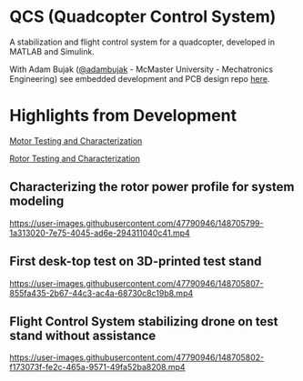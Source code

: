 # QCS (Quadcopter Control System)
A stabilization and flight control system for a quadcopter, developed in MATLAB and Simulink.

With Adam Bujak ([@adambujak](https://github.com/adambujak) - McMaster University - Mechatronics Engineering) see embedded development and PCB design repo [here](https://github.com/adambujak/FALCON).

# Highlights from Development

[Motor Testing and Characterization](https://github.com/devinbellll/QCS/tree/master/Testing/ThrottleSpeedTest)

[Rotor Testing and Characterization](https://github.com/devinbellll/QCS/tree/master/Testing/RotorTest)

## Characterizing the rotor power profile for system modeling

https://user-images.githubusercontent.com/47790946/148705799-1a313020-7e75-4045-ad6e-294311040c41.mp4

## First desk-top test on 3D-printed test stand

https://user-images.githubusercontent.com/47790946/148705807-855fa435-2b67-44c3-ac4a-68730c8c19b8.mp4

## Flight Control System stabilizing drone on test stand without assistance

https://user-images.githubusercontent.com/47790946/148705802-f173073f-fe2c-465a-9571-49fa52ba8208.mp4
